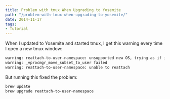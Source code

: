 ```yaml
---
title: Problem with tmux When Upgrading to Yosemite
path: "/problem-with-tmux-when-upgrading-to-yosemite/"
date: 2014-11-17
tags:
- Tutorial
---
```


When I updated to Yosemite and started tmux, I get this warning every time I open a new tmux window:

```bash
warning: reattach-to-user-namespace: unsupported new OS, trying as if it were 10.6-10.9
warning: _vprocmgr_move_subset_to_user failed
warning: reattach-to-user-namespace: unable to reattach
```

But running this fixed the problem:

```bash
brew update
brew upgrade reattach-to-user-namespace
```
